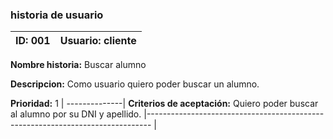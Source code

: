 ### historia de usuario

**ID:**  001 | **Usuario:**  cliente                               
| --------- | -------------------------------------------------  
**Nombre historia:** Buscar alumno

**Descripcion:** Como usuario quiero poder buscar un alumno.



**Prioridad:** 1
| --------------|
**Criterios de aceptación:** Quiero poder buscar al alumno por su DNI y apellido.
|------------------------------------------------------------------------------- |

